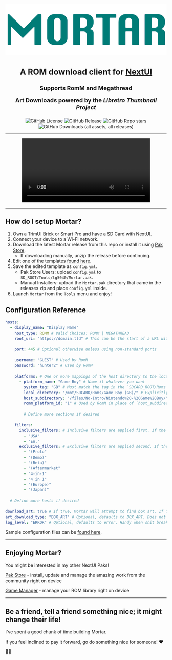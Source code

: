 <div align="center">

<img src=".github/resources/mortar-logo.png" width="auto" alt="Mortar wordmark">
<h3 style="font-size: 25px;">
    A ROM download client for <a href="https://nextui.loveretro.games" target="_blank">NextUI</a>
</h3>

<h4 style="font-size: 18px;">
Supports RomM and Megathread

Art Downloads powered by the _Libretro Thumbnail Project_
</h4>

![GitHub License](https://img.shields.io/github/license/UncleJunVip/Mortar.pak?style=for-the-badge)
![GitHub Release](https://img.shields.io/github/v/release/UncleJunVIP/Mortar.pak?sort=semver&style=for-the-badge)
![GitHub Repo stars](https://img.shields.io/github/stars/UncleJunVip/Mortar.pak?style=for-the-badge)
![GitHub Downloads (all assets, all releases)](https://img.shields.io/github/downloads/UncleJunVIP/Mortar.pak/total?style=for-the-badge&label=Total%20Downloads)


</div>

---

<div align="center">
  <video src="https://github.com/user-attachments/assets/99679ca0-873f-43f9-af5c-9b2284e60c11" width="400" />
</div>

---

## How do I setup Mortar?

1. Own a TrimUI Brick or Smart Pro and have a SD Card with NextUI.
2. Connect your device to a Wi-Fi network.
3. Download the latest Mortar release from this repo or install it using [Pak Store](https://github.com/UncleJunVIP/nextui-pak-store).
   - If downloading manually, unzip the release before continuing.
4. Edit one of the templates [found here](https://github.com/UncleJunVIP/Mortar.pak/tree/main/resources/config_examples).
5. Save the edited template as `config.yml`.
    - Pak Store Users: upload `config.yml` to `SD_ROOT/Tools/tg5040/Mortar.pak`.
    - Manual Installers: upload the `Mortar.pak` directory that came in the releases zip and place `config.yml` inside.
6. Launch `Mortar` from the `Tools` menu and enjoy!

## Configuration Reference

```yaml
hosts:
  - display_name: "Display Name"
    host_type: ROMM # Valid Choices: ROMM | MEGATHREAD
    root_uri: "https://domain.tld" # This can be the start of a URL with protocol (e.g. https://), a host name or an IP Address

    port: 445 # Optional otherwise unless using non-standard ports

    username: "GUEST" # Used by RomM
    password: "hunter2" # Used by RomM

    platforms: # One or more mappings of the host directory to the local filesystem
      - platform_name: "Game Boy" # Name it whatever you want
        system_tag: "GB" # Must match the tag in the `SDCARD_ROOT/Roms` directories
        local_directory: "/mnt/SDCARD/Roms/Game Boy (GB)/" # Explicitly set the path. This will be overwritten if `system_tag` is set
        host_subdirectory: "/files/No-Intro/Nintendo%20-%20Game%20Boy/" # The subdirectory on the host, not used by RomM
        romm_platform_id: "1" # Used by RomM in place of `host_subdirectory`

        # Define more sections if desired

    filters:
      inclusive_filters: # Inclusive filters are applied first. If the ROM filename contains any of these, it will be included
        - "USA"
        - "En,"
      exclusive_filters: # Exclusive filters are applied second. If the ROM filename contains any of these, it will be excluded
        - "(Proto"
        - "(Demo)"
        - "(Beta)"
        - "(Aftermarket"
        - "4-in-1"
        - "4 in 1"
        - "(Europe)"
        - "(Japan)"

  # Define more hosts if desired

download_art: true # If true, Mortar will attempt to find box art. If found, it will display it and let you indicate if you want it
art_download_type: "BOX_ART" # Optional, defaults to BOX_ART. Does not impact art downloads from RoMM. Valid Choices: BOX_ART | TITLE_SCREEN | LOGOS | SCREENSHOTS
log_level: "ERROR" # Optional, defaults to error. Handy when shit breaks
```

Sample configuration files can be [found here](/.github/resources/config_examples).

---

## Enjoying Mortar?

You might be interested in my other NextUI Paks!

[Pak Store](https://github.com/UncleJunVIP/nextui-pak-store) - install, update and manage the amazing work from the community right on device

[Game Manager](https://github.com/UncleJunVIP/nextui-game-manager) - manage your ROM library right on device

---

## Be a friend, tell a friend something nice; it might change their life!

I've spent a good chunk of time building Mortar.

If you feel inclined to pay it forward, go do something nice for someone! ❤️

✌🏻

